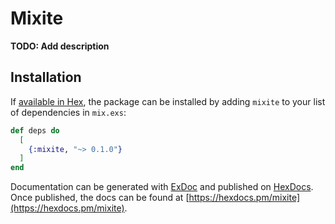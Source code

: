 # Mixite

**TODO: Add description**

## Installation

If [available in Hex](https://hex.pm/docs/publish), the package can be installed
by adding `mixite` to your list of dependencies in `mix.exs`:

```elixir
def deps do
  [
    {:mixite, "~> 0.1.0"}
  ]
end
```

Documentation can be generated with [ExDoc](https://github.com/elixir-lang/ex_doc)
and published on [HexDocs](https://hexdocs.pm). Once published, the docs can
be found at [https://hexdocs.pm/mixite](https://hexdocs.pm/mixite).


